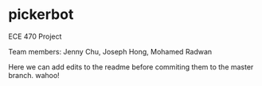 # pickerbot
ECE 470 Project 

Team members: Jenny Chu, Joseph Hong, Mohamed Radwan

Here we can add edits to the readme before commiting them to the master branch. wahoo!
